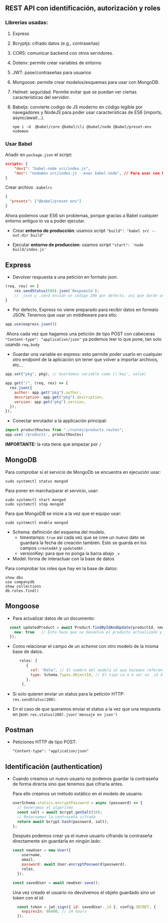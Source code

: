 ## REST API con identificación, autorización y roles

### Librerías usadas:

1. Express
2. Bcryptjs: cifrado datos (e.g., contraseñas)
3. CORS: comunicar backend con otros servidores.
4. Dotenv: permite crear variables de entorno
5. JWT: pase/contraseñas para usuarios
6. Mongoose: permite crear modelos/esquemas para usar con MongoDB.
7. Helmet: seguridad. Permite evitar que se puedan ver ciertas características del servidor.

8. Babeljs: convierte codigo de JS moderno en código legible por navegadores y NodeJS para poder usar características de ES6 (imports, async/await...). 

   ```shell
   npm i -d  @babel/core @babel/cli @babel/node @babel/preset-env nodemon
   ```

### Usar Babel

Añadir en `package.json` el script:

```json
scripts: {
    "dev1": "babel-node src/index.js",
    "dev": "nodemon src/index.js --exec babel-node", // Para usar con NODEMON
}
```

Crear archivo `.babelrc`

```json
{
  "presets": ["@babel/preset-env"]
}
```

Ahora podemos usar ES6 sin problemas, porque gracias a Babel cualquier entorno antiguo lo va a poder ejecutar.

* Crear **entorno de producción**: usamos script `"build": "babel src --out-dir build"` 

* Ejecutar **entorno de produccion**: usamos script `"start": 'node build/index.js'`

## Express

* Devolver respuesta a una petición en formato json:

```js
(req, res) => {
    res.sendStatus(500).json('Respuesta');
    // .json y .send envían un código 200 por defecto, así que darán un error si lo explicitas!
}
```

* Por defecto, Express no viene preparado para recibir datos en formato JSON. Tenemos que usar un middleware para ello:

```js
app.use(express.json())
```

​	Ahora cada vez que hagamos una petición de tipo POST con cabeceras `"Content-type": "application/json"` ya podemos leer lo que pone, tan solo usando `req.body`

* Guardar una variable en  express: esto permite poder usarlo en cualquier otro endpoint de la aplicación sin tener que volver a importar archivos, etc...

```js
app.set("pkg", pkg); // Guardamos variable como ()'key', value)

app.get("/", (req, res) => {
  res.json({
    author: app.get("pkg").author,
    description: app.get("pkg").description,
    version: app.get("pkg").version,
  });
});

```

* Conectar enrutador a la applicación principal:

```js
import productRoutes from "./routes/products.routes";
app.use('/products', productRoutes)
```

**IMPORTANTE:** la ruta tiene que empezar por `/`

## MongoDB

Para comprobar si el servicio de MongoDb se encuentra en ejecución usar:

```shell
sudo systemctl status mongod
```

Para poner en marcha/parar el servicio, usar:

```shell
sudo systemctl start mongod
sudo systemctl stop mongod
```

Para que MongoDB se inicie a la vez que el equipo usar:

```shell
sudo systemctl enable mongod
```

* Schema: definición del esquema del modelo.
  * timestamps: `true` así cada vez que se cree un nuevo dato se guardará la fecha de creación también. Esto se guarda en los campos `createdAt`  y  `updatedAt` .
  * versionKey: para que no ponga la barra abajo `_v`
* Model: forma de interactuar con la base de datos

Para comprobar los roles que hay en la base de datos:

```shell
show dbs
use companydb
show collections
db.roles.find()
```



## Mongoose

* Para actualizar datos de un documento:

```js
  const updatedProduct = await Product.findByIdAndUpdate(productId, newProduct, {
    new: true   // Esto hace que se devuelva el producto actualizado y no el original!!
  });
```

* Como relacionar el campo de un *schema* con otro modelo de la misma base de datos.

  ```js
     roles: [
        {
          ref: "Role", // El nombre del modelo al que hacemos referencia
          type: Schema.Types.ObjectId, // El tipo va a a ser un _id de mongodb
        },
      ],
  
  ```

* Si solo quieren enviar un status para la petición HTTP: `res.sendStatus(200)`.

* En el caso de que queramos enviar el status a la vez que una respuesta en json: `res.status(200).json('mensaje en json')` 

## Postman

* Peticiones HTTP de tipo POST:

  ```
  "Content-type": "application/json"
  ```

  

## Identificación (authentication)

* Cuando creamos un nuevo usuario no podemos guardar la contraseña de forma directa sino que tenemos que cifrarla antes.

  Para ello creamos un método estático en el modelo de usuario: 

  ```js
  userSchema.statics.encryptPassword = async (password) => {
    // Generamos el algoritmo
    const salt = await bcrypt.genSalt(10);
    // Retornamos la contraseña cifrada
    return await bcrypt.hash(password, salt);
  };
  ```

  Después podemos crear ya el nuevo usuario cifrando la contraseña directamente sin guardarla en ningún lado:

  ```js
  const newUser = new User({
      username,
      email,
      password: await User.encryptPassword(password),
      roles,
    });
  
  const savedUser = await newUser.save();
  ```

  Una vez creado el usuario no devolvemos el objeto guardado sino un token con el id:

  ```js
    const token = jwt.sign({ id: savedUser._id }, config.SECRET, {
      expiresIn: 86400, // 24 hours
    });
  ```

  


